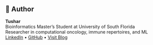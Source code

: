 ## 👤 Author

**Tushar**  
Bioinformatics Master’s Student at University of South Florida  
Researcher in computational oncology, immune repertoires, and ML  
[LinkedIn](https://linkedin.com/in/tussi147) • [GitHub](https://github.com/Tushar-bioinfo) • [Visit Blog](https://tushar-bioinfo.github.io/learning-bioinformatics/)
